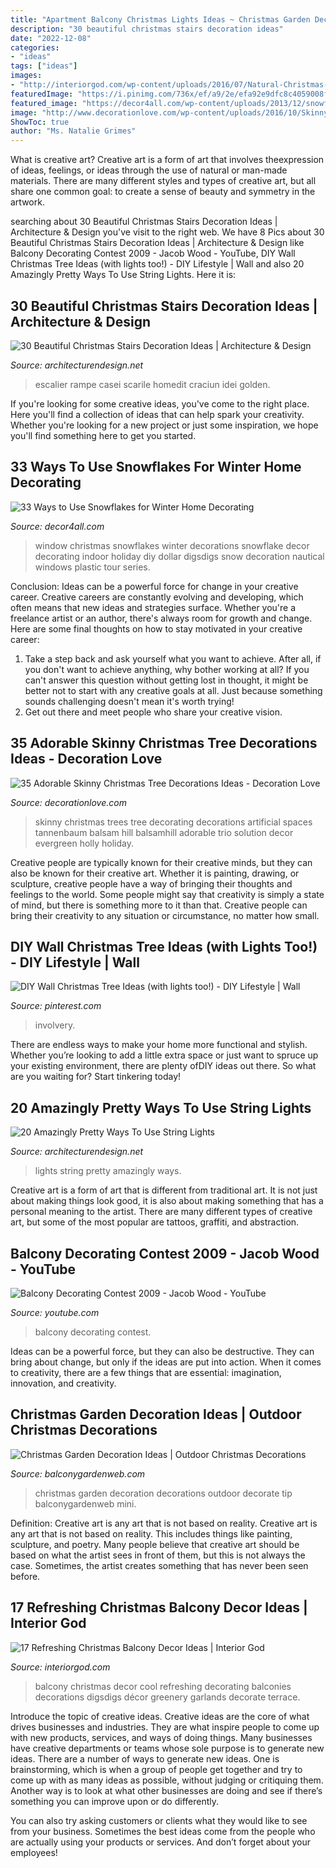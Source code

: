 ```yaml
---
title: "Apartment Balcony Christmas Lights Ideas ~ Christmas Garden Decoration Ideas"
description: "30 beautiful christmas stairs decoration ideas"
date: "2022-12-08"
categories:
- "ideas"
tags: ["ideas"]
images:
- "http://interiorgod.com/wp-content/uploads/2016/07/Natural-Christmas-Balcony.jpg"
featuredImage: "https://i.pinimg.com/736x/ef/a9/2e/efa92e9dfc8c4059008fed4c49396c8a.jpg"
featured_image: "https://decor4all.com/wp-content/uploads/2013/12/snowflakes-holiday-decorations-winter-decorating-ideas-32.jpg"
image: "http://www.decorationlove.com/wp-content/uploads/2016/10/Skinny-Christmas-Trees-for-Small-Spaces.jpg"
ShowToc: true
author: "Ms. Natalie Grimes"
---
```



What is creative art?
Creative art is a form of art that involves theexpression of ideas, feelings, or ideas through the use of natural or man-made materials. There are many different styles and types of creative art, but all share one common goal: to create a sense of beauty and symmetry in the artwork.

	

		
searching about 30 Beautiful Christmas Stairs Decoration Ideas | Architecture &amp; Design you've visit to the right web. We have 8 Pics about 30 Beautiful Christmas Stairs Decoration Ideas | Architecture &amp; Design like Balcony Decorating Contest 2009 - Jacob Wood - YouTube, DIY Wall Christmas Tree Ideas (with lights too!) - DIY Lifestyle | Wall and also 20 Amazingly Pretty Ways To Use String Lights. Here it is:
		
    
## 30 Beautiful Christmas Stairs Decoration Ideas | Architecture &amp; Design

<img loading=lazy src="https://cdn.architecturendesign.net/wp-content/uploads/2015/12/AD-Beautiful-Christmas-Stairs-Decoration-Ideas-03.jpg" onerror="this.onerror=null;this.src='https://tse4.mm.bing.net/th?id=OIP.eBTxE_E3R9ccKEubQtE_KQHaMY&amp;pid=15.1';" alt="30 Beautiful Christmas Stairs Decoration Ideas | Architecture &amp; Design">

_Source: architecturendesign.net_

>escalier rampe casei scarile homedit craciun idei golden. 

	

If you're looking for some creative ideas, you've come to the right place. Here you'll find a collection of ideas that can help spark your creativity. Whether you're looking for a new project or just some inspiration, we hope you'll find something here to get you started.

    
## 33 Ways To Use Snowflakes For Winter Home Decorating

<img loading=lazy src="https://decor4all.com/wp-content/uploads/2013/12/snowflakes-holiday-decorations-winter-decorating-ideas-32.jpg" onerror="this.onerror=null;this.src='https://tse3.mm.bing.net/th?id=OIP.gYha42Ksi9Nr4Ru_0kpfuwAAAA&amp;pid=15.1';" alt="33 Ways to Use Snowflakes for Winter Home Decorating">

_Source: decor4all.com_

>window christmas snowflakes winter decorations snowflake decor decorating indoor holiday diy dollar digsdigs snow decoration nautical windows plastic tour series. 

	

Conclusion: Ideas can be a powerful force for change in your creative career.
Creative careers are constantly evolving and developing, which often means that new ideas and strategies surface. Whether you're a freelance artist or an author, there's always room for growth and change. Here are some final thoughts on how to stay motivated in your creative career:
1) Take a step back and ask yourself what you want to achieve. After all, if you don't want to achieve anything, why bother working at all? If you can't answer this question without getting lost in thought, it might be better not to start with any creative goals at all. Just because something sounds challenging doesn't mean it's worth trying!
2) Get out there and meet people who share your creative vision.

    
## 35 Adorable Skinny Christmas Tree Decorations Ideas - Decoration Love

<img loading=lazy src="http://www.decorationlove.com/wp-content/uploads/2016/10/Skinny-Christmas-Trees-for-Small-Spaces.jpg" onerror="this.onerror=null;this.src='https://tse1.mm.bing.net/th?id=OIP.IB9F2kLPw9R8womnwqRAEgDYEg&amp;pid=15.1';" alt="35 Adorable Skinny Christmas Tree Decorations Ideas - Decoration Love">

_Source: decorationlove.com_

>skinny christmas trees tree decorating decorations artificial spaces tannenbaum balsam hill balsamhill adorable trio solution decor evergreen holly holiday. 

	

Creative people are typically known for their creative minds, but they can also be known for their creative art. Whether it is painting, drawing, or sculpture, creative people have a way of bringing their thoughts and feelings to the world. Some people might say that creativity is simply a state of mind, but there is something more to it than that. Creative people can bring their creativity to any situation or circumstance, no matter how small.

    
## DIY Wall Christmas Tree Ideas (with Lights Too!) - DIY Lifestyle | Wall

<img loading=lazy src="https://i.pinimg.com/736x/ef/a9/2e/efa92e9dfc8c4059008fed4c49396c8a.jpg" onerror="this.onerror=null;this.src='https://tse2.mm.bing.net/th?id=OIP.QWOr0JZVLwueHHSbmY0cDgHaLH&amp;pid=15.1';" alt="DIY Wall Christmas Tree Ideas (with lights too!) - DIY Lifestyle | Wall">

_Source: pinterest.com_

>involvery. 

	

There are endless ways to make your home more functional and stylish. Whether you’re looking to add a little extra space or just want to spruce up your existing environment, there are plenty ofDIY ideas out there. So what are you waiting for? Start tinkering today!

    
## 20 Amazingly Pretty Ways To Use String Lights

<img loading=lazy src="https://cdn.architecturendesign.net/wp-content/uploads/2015/05/AD-Amazingly-Pretty-Ways-To-Use-String-Lights-16.jpg" onerror="this.onerror=null;this.src='https://tse4.mm.bing.net/th?id=OIP.ShwtB6DDmJD_mqqV0Q-xKgHaLH&amp;pid=15.1';" alt="20 Amazingly Pretty Ways To Use String Lights">

_Source: architecturendesign.net_

>lights string pretty amazingly ways. 

	

Creative art is a form of art that is different from traditional art. It is not just about making things look good, it is also about making something that has a personal meaning to the artist. There are many different types of creative art, but some of the most popular are tattoos, graffiti, and abstraction.

    
## Balcony Decorating Contest 2009 - Jacob Wood - YouTube

<img loading=lazy src="http://i1.ytimg.com/vi/rtEp5-I9f7Q/maxresdefault.jpg" onerror="this.onerror=null;this.src='https://tse1.mm.bing.net/th?id=OIP.nRBMc7DtpXpntGOGqLkIoQHaEK&amp;pid=15.1';" alt="Balcony Decorating Contest 2009 - Jacob Wood - YouTube">

_Source: youtube.com_

>balcony decorating contest. 

	

Ideas can be a powerful force, but they can also be destructive. They can bring about change, but only if the ideas are put into action. When it comes to creativity, there are a few things that are essential: imagination, innovation, and creativity.

    
## Christmas Garden Decoration Ideas | Outdoor Christmas Decorations

<img loading=lazy src="https://balconygardenweb.com/wp-content/uploads/2015/12/garden-christmas-decoration-4_mini.jpg" onerror="this.onerror=null;this.src='https://tse1.mm.bing.net/th?id=OIP.B9HM19uBjq_jdHFU4CauAAHaKO&amp;pid=15.1';" alt="Christmas Garden Decoration Ideas | Outdoor Christmas Decorations">

_Source: balconygardenweb.com_

>christmas garden decoration decorations outdoor decorate tip balconygardenweb mini. 

	

Definition: Creative art is any art that is not based on reality.
Creative art is any art that is not based on reality. This includes things like painting, sculpture, and poetry. Many people believe that creative art should be based on what the artist sees in front of them, but this is not always the case. Sometimes, the artist creates something that has never been seen before.

    
## 17 Refreshing Christmas Balcony Decor Ideas | Interior God

<img loading=lazy src="http://interiorgod.com/wp-content/uploads/2016/07/Natural-Christmas-Balcony.jpg" onerror="this.onerror=null;this.src='https://tse3.mm.bing.net/th?id=OIP.DYujuffO69867PRwNC_ACwHaKQ&amp;pid=15.1';" alt="17 Refreshing Christmas Balcony Decor Ideas | Interior God">

_Source: interiorgod.com_

>balcony christmas decor cool refreshing decorating balconies decorations digsdigs décor greenery garlands decorate terrace. 

	

Introduce the topic of creative ideas.
Creative ideas are the core of what drives businesses and industries. They are what inspire people to come up with new products, services, and ways of doing things. Many businesses have creative departments or teams whose sole purpose is to generate new ideas.
There are a number of ways to generate new ideas. One is brainstorming, which is when a group of people get together and try to come up with as many ideas as possible, without judging or critiquing them. Another way is to look at what other businesses are doing and see if there’s something you can improve upon or do differently.

You can also try asking customers or clients what they would like to see from your business. Sometimes the best ideas come from the people who are actually using your products or services. And don’t forget about your employees!

